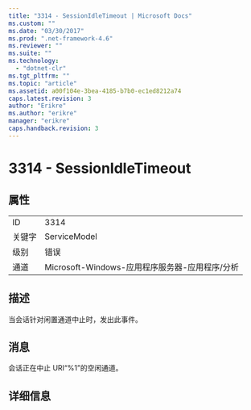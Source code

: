 ```yaml
---
title: "3314 - SessionIdleTimeout | Microsoft Docs"
ms.custom: ""
ms.date: "03/30/2017"
ms.prod: ".net-framework-4.6"
ms.reviewer: ""
ms.suite: ""
ms.technology: 
  - "dotnet-clr"
ms.tgt_pltfrm: ""
ms.topic: "article"
ms.assetid: a00f104e-3bea-4185-b7b0-ec1ed8212a74
caps.latest.revision: 3
author: "Erikre"
ms.author: "erikre"
manager: "erikre"
caps.handback.revision: 3
---
```

# 3314 - SessionIdleTimeout
## 属性  
  
|||  
|-|-|  
|ID|3314|  
|关键字|ServiceModel|  
|级别|错误|  
|通道|Microsoft\-Windows\-应用程序服务器\-应用程序\/分析|  
  
## 描述  
 当会话针对闲置通道中止时，发出此事件。  
  
## 消息  
 会话正在中止 URI“%1”的空闲通道。  
  
## 详细信息